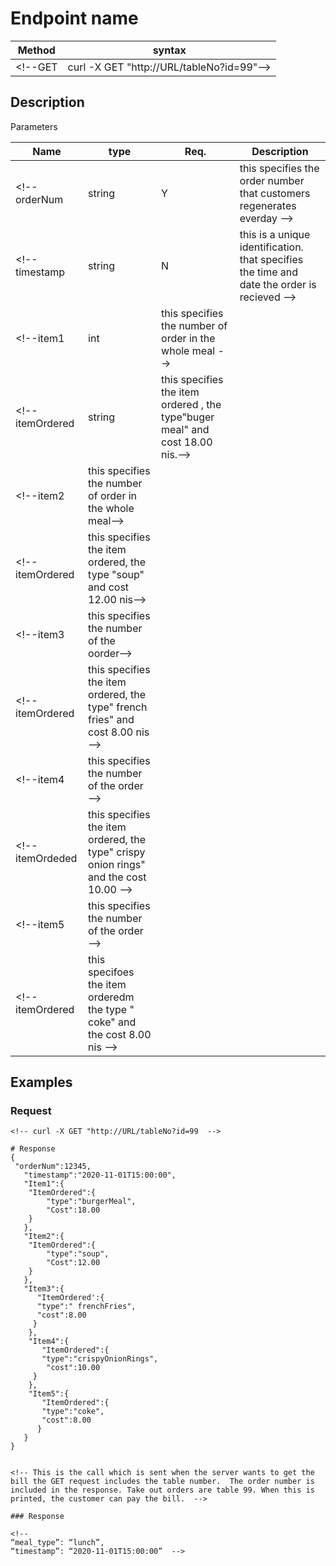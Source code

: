 # Endpoint name

Method | syntax
----- | ----------
<!--GET | curl -X GET "http://URL/tableNo?id=99"-->



## Description

<!-- GET - used to get commands from the server. In this case the GET for the POC will be to GET the bill. this specifies that table number 99 ordered 5 items, the main meal, sides and drink.  This is the call which is sent when the server wants to get the bill the GET request includes the table number.  The order number is included in the response. Take out orders are table 99. When this is printed, the customer can pay the bill. -->


Parameters

Name | type | Req. | Description
---- | ----- | ----- | --------------------
<!--orderNum | string | Y |  this specifies the order number that customers regenerates everday -->
<!--timestamp | string  | N | this is a unique identification. that specifies the time and date the order is recieved -->
<!--item1 | int |this specifies the number of order in the whole meal -->
<!--itemOrdered |string | this specifies the item ordered , the type"buger meal" and cost 18.00 nis.-->
<!--item2 |this specifies the number of order in the whole meal-->
<!--itemOrdered |this specifies the item ordered, the type "soup" and cost 12.00 nis-->
<!--item3 |this specifies the number of  the oorder-->
<!--itemOrdered | this specifies the item ordered, the type" french fries" and cost 8.00 nis -->
<!--item4 |this specifies the number of the order -->
<!--itemOrdeded |this specifies the item ordered, the type" crispy onion rings" and the cost 10.00 -->
<!--item5 | this specifies the number of the order -->
<!--itemOrdered | this specifoes the item orderedm the type " coke" and the cost 8.00 nis -->


## Examples

### Request

```HTTP
<!-- curl -X GET "http://URL/tableNo?id=99  -->

# Response
{
 "orderNum":12345,
   "timestamp":"2020-11-01T15:00:00",
   "Item1":{
   	"ItemOrdered":{
     	"type":"burgerMeal",
     	"Cost":18.00
  	}
   },
   "Item2":{
   	"ItemOrdered":{
     	"type":"soup",
     	"Cost":12.00
  	}
   },
   "Item3":{
      "ItemOrdered':{
      "type":" frenchFries",
      "cost":8.00
     }
    },
    "Item4":{
       "ItemOrdered":{
       "type":"crispyOnionRings",
        "cost":10.00
     }
    },
    "Item5":{
       "ItemOrdered":{
       "type":"coke",
       "cost":8.00
      }
   }
}

```


```

<!-- This is the call which is sent when the server wants to get the bill the GET request includes the table number.  The order number is included in the response. Take out orders are table 99. When this is printed, the customer can pay the bill.  -->

### Response

```

```HTTP
<!--  
“meal_type”: “lunch”, 
“timestamp”: “2020-11-01T15:00:00”  -->
 

```

